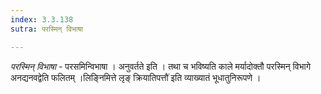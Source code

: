 ```yaml
---
index: 3.3.138
sutra: परस्मिन् विभाषा

---
```

_परस्मिन् विभाषा_ - परसमिन्विभाषा । अनुवर्तते इति । तथा च भविष्यति काले मर्यादोक्तौ परस्मिन् विभागे अनद्यनवद्वेति फलितम् ।लिङ्निमित्ते लृङ् क्रियातिपत्तौ॑ इति व्याख्यातं भूधातुनिरूपणे ।